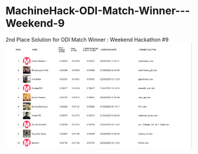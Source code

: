 # MachineHack-ODI-Match-Winner---Weekend-9
2nd Place Solution for ODI Match Winner : Weekend Hackathon #9
![ALT text](https://github.com/Sasuke-24/MachineHack-ODI-Match-Winner---Weekend-9/blob/master/Leaderboard.PNG)
